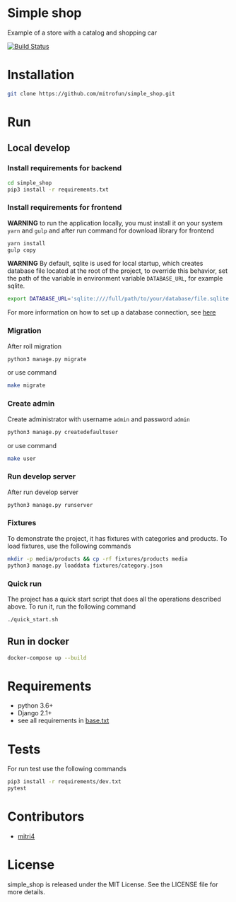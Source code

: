 Simple shop
=====
Example of a store with a catalog and shopping car

[![Build Status](https://travis-ci.com/mitrofun/simple_shop.svg?branch=master)](https://travis-ci.com/mitrofun/simple_shop)

Installation
====
```bash
git clone https://github.com/mitrofun/simple_shop.git
```

Run
====

Local develop
---

### Install requirements for backend
```bash
cd simple_shop
pip3 install -r requirements.txt
```
### Install requirements for frontend
**WARNING** to run the application locally, you must install it on 
your system `yarn` and `gulp` and after run command for download
 library for frontend
```bash
yarn install
gulp copy
```
**WARNING** By default, sqlite is used for local startup, which creates 
database file located at the root of the project,
to override this behavior, set the path of the variable in 
environment variable `DATABASE_URL`, for example sqlite. 
```bash
export DATABASE_URL='sqlite:////full/path/to/your/database/file.sqlite'
```
For more information on how to set up a database connection, 
see [here](https://github.com/kennethreitz/dj-database-url#url-schema)

### Migration
After roll migration
```bash
python3 manage.py migrate
```
or use command
```bash
make migrate
```
### Create admin
Create administrator with username `admin` and password `admin` 
```bash
python3 manage.py createdefaultuser
```
or use command
```bash
make user
```
### Run develop server
After run develop server
```bash
python3 manage.py runserver
```
### Fixtures
To demonstrate the project, it has fixtures with categories and products.
To load fixtures, use the following commands
```bash
mkdir -p media/products && cp -rf fixtures/products media
python3 manage.py loaddata fixtures/category.json
```

### Quick run
The project has a quick start script that does all the operations described above.
To run it, run the following command
```bash
./quick_start.sh
```

Run in docker
----
```bash
docker-compose up --build
```

Requirements
=====
- python 3.6+
- Django 2.1+
- see all requirements in [base.txt](https://github.com/mitrofun/simple_shop/blob/master/requirements/base.txt)


Tests
====
For run test use the following commands
```bash
pip3 install -r requirements/dev.txt
pytest
```

Contributors
====
- [mitri4](https://github.com/mitrofun)

License
=====
simple_shop is released under the MIT License. See the LICENSE file for more details.
